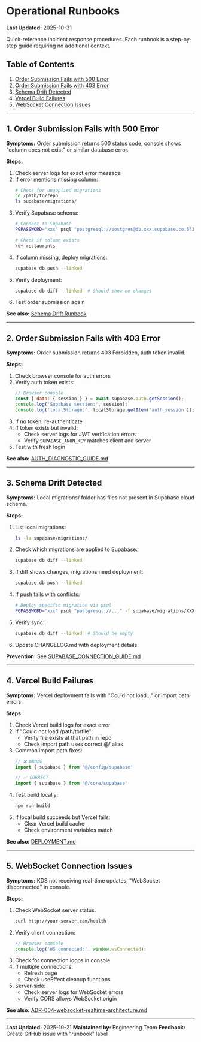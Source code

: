 # Operational Runbooks

**Last Updated:** 2025-10-31

Quick-reference incident response procedures. Each runbook is a step-by-step guide requiring no additional context.

## Table of Contents
1. [Order Submission Fails with 500 Error](#1-order-submission-fails-with-500-error)
2. [Order Submission Fails with 403 Error](#2-order-submission-fails-with-403-error)
3. [Schema Drift Detected](#3-schema-drift-detected)
4. [Vercel Build Failures](#4-vercel-build-failures)
5. [WebSocket Connection Issues](#5-websocket-connection-issues)

---

## <a name="order-submission-500"></a>1. Order Submission Fails with 500 Error

**Symptoms:** Order submission returns 500 status code, console shows "column does not exist" or similar database error.

**Steps:**
1. Check server logs for exact error message
2. If error mentions missing column:
   ```bash
   # Check for unapplied migrations
   cd /path/to/repo
   ls supabase/migrations/
   ```
3. Verify Supabase schema:
   ```bash
   # Connect to Supabase
   PGPASSWORD="xxx" psql "postgresql://postgres@db.xxx.supabase.co:5432/postgres?sslmode=require"

   # Check if column exists
   \d+ restaurants
   ```
4. If column missing, deploy migrations:
   ```bash
   supabase db push --linked
   ```
5. Verify deployment:
   ```bash
   supabase db diff --linked  # Should show no changes
   ```
6. Test order submission again

**See also:** [Schema Drift Runbook](#3-schema-drift-detected)

---

## <a name="order-submission-403"></a>2. Order Submission Fails with 403 Error

**Symptoms:** Order submission returns 403 Forbidden, auth token invalid.

**Steps:**
1. Check browser console for auth errors
2. Verify auth token exists:
   ```javascript
   // Browser console
   const { data: { session } } = await supabase.auth.getSession();
   console.log('Supabase session:', session);
   console.log('localStorage:', localStorage.getItem('auth_session'));
   ```
3. If no token, re-authenticate
4. If token exists but invalid:
   - Check server logs for JWT verification errors
   - Verify `SUPABASE_ANON_KEY` matches client and server
5. Test with fresh login

**See also:** [AUTH_DIAGNOSTIC_GUIDE.md](./AUTH_DIAGNOSTIC_GUIDE.md)

---

## <a name="schema-drift"></a>3. Schema Drift Detected

**Symptoms:** Local migrations/ folder has files not present in Supabase cloud schema.

**Steps:**
1. List local migrations:
   ```bash
   ls -la supabase/migrations/
   ```
2. Check which migrations are applied to Supabase:
   ```bash
   supabase db diff --linked
   ```
3. If diff shows changes, migrations need deployment:
   ```bash
   supabase db push --linked
   ```
4. If push fails with conflicts:
   ```bash
   # Deploy specific migration via psql
   PGPASSWORD="xxx" psql "postgresql://..." -f supabase/migrations/XXXXX_migration_name.sql
   ```
5. Verify sync:
   ```bash
   supabase db diff --linked  # Should be empty
   ```
6. Update CHANGELOG.md with deployment details

**Prevention:** See [SUPABASE_CONNECTION_GUIDE.md](./SUPABASE_CONNECTION_GUIDE.md#migration-workflow)

---

## <a name="vercel-build-fail"></a>4. Vercel Build Failures

**Symptoms:** Vercel deployment fails with "Could not load..." or import path errors.

**Steps:**
1. Check Vercel build logs for exact error
2. If "Could not load /path/to/file":
   - Verify file exists at that path in repo
   - Check import path uses correct @/ alias
3. Common import path fixes:
   ```typescript
   // ❌ WRONG
   import { supabase } from '@/config/supabase'

   // ✅ CORRECT
   import { supabase } from '@/core/supabase'
   ```
4. Test build locally:
   ```bash
   npm run build
   ```
5. If local build succeeds but Vercel fails:
   - Clear Vercel build cache
   - Check environment variables match

**See also:** [DEPLOYMENT.md](./DEPLOYMENT.md)

---

## <a name="websocket-issues"></a>5. WebSocket Connection Issues

**Symptoms:** KDS not receiving real-time updates, "WebSocket disconnected" in console.

**Steps:**
1. Check WebSocket server status:
   ```bash
   curl http://your-server.com/health
   ```
2. Verify client connection:
   ```javascript
   // Browser console
   console.log('WS connected:', window.wsConnected);
   ```
3. Check for connection loops in console
4. If multiple connections:
   - Refresh page
   - Check useEffect cleanup functions
5. Server-side:
   - Check server logs for WebSocket errors
   - Verify CORS allows WebSocket origin

**See also:** [ADR-004-websocket-realtime-architecture.md](./ADR-004-websocket-realtime-architecture.md)

---

**Last Updated:** 2025-10-21
**Maintained by:** Engineering Team
**Feedback:** Create GitHub issue with "runbook" label
